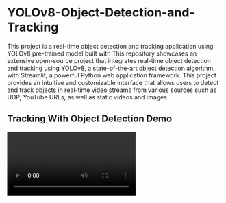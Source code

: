 # YOLOv8-Object-Detection-and-Tracking
This project is a real-time object detection and tracking application using YOLOv8 pre-trained model built with This repository showcases an extensive open-source project that integrates real-time object detection and tracking using YOLOv8, a state-of-the-art object detection algorithm, with Streamlit, a powerful Python web application framework. This project provides an intuitive and customizable interface that allows users to detect and track objects in real-time video streams from various sources such as  UDP, YouTube URLs, as well as static videos and images.


## Tracking With Object Detection Demo
![Tracking-With-Object-Detection](https://github.com/DevanshL/YOLOv8-Object-Detection-and-Tracking/blob/main/Videos/detected_messi.mp4)
